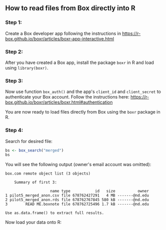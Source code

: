 
## How to read files from Box directly into R

### Step 1:

Create a Box developer app following the instructions in https://r-box.github.io/boxr/articles/boxr-app-interactive.html

### Step 2:

After you have created a Box app, install the package `boxr` in R and load using `library(boxr)`.

### Step 3:

Now use function `box_auth()` and the app's `client_id` and `client_secret` to authenticate your Box account. Follow the instructions here: https://r-box.github.io/boxr/articles/boxr.html#authentication 

You are now ready to load files directly from Box using the `boxr` package in R.

### Step 4:

Search for desired file:

```R
bs <- box_search("merged")
bs
```

You will see the following output (owner's email account was omitted):

    box.com remote object list (3 objects)

        Summary of first 3:
  
                        name type           id   size          owner
    1 pilot5_merged_anon.csv file 678762427291   4 MB -------@nd.edu
    2 pilot5_merged_anon.rds file 678762767845 580 kB -------@nd.edu
    3        READ ME.boxnote file 678762725496 1.7 kB -------@nd.edu

    Use as.data.frame() to extract full results.
    
Now load your data onto R:

